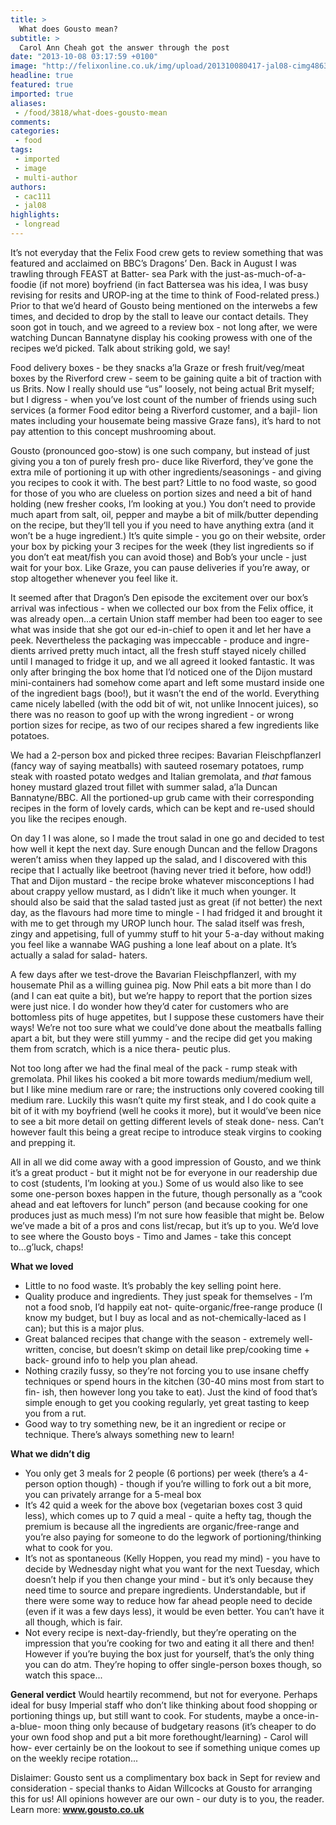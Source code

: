 ```yaml
---
title: >
  What does Gousto mean?
subtitle: >
  Carol Ann Cheah got the answer through the post
date: "2013-10-08 03:17:59 +0100"
image: "http://felixonline.co.uk/img/upload/201310080417-jal08-cimg4863.jpg"
headline: true
featured: true
imported: true
aliases:
 - /food/3818/what-does-gousto-mean
comments:
categories:
 - food
tags:
 - imported
 - image
 - multi-author
authors:
 - cac111
 - jal08
highlights:
 - longread
---
```


It’s not everyday that the Felix Food crew gets to review something that was featured and acclaimed on BBC’s Dragons’ Den. Back in August I was trawling through FEAST at Batter- sea Park with the just-as-much-of-a- foodie (if not more) boyfriend (in fact Battersea was his idea, I was busy revising for resits and UROP-ing at the time to think of Food-related press.) Prior to that we’d heard of Gousto being mentioned on the interwebs a few times, and decided to drop by the stall to leave our contact details. They soon got in touch, and we agreed to a review box - not long after, we were watching Duncan Bannatyne display his cooking prowess with one of the recipes we’d picked. Talk about striking gold, we say!

Food delivery boxes - be they snacks a’la Graze or fresh fruit/veg/meat boxes by the Riverford crew - seem to be gaining quite a bit of traction with us Brits. Now I really should use “us” loosely, not being actual Brit myself; but I digress - when you’ve lost count of the number of friends using such services (a former Food editor being a Riverford customer, and a bajil- lion mates including your housemate being massive Graze fans), it’s hard to not pay attention to this concept mushrooming about.

Gousto (pronounced goo-stow) is one such company, but instead of just giving you a ton of purely fresh pro- duce like Riverford, they’ve gone the extra mile of portioning it up with other ingredients/seasonings - and giving you recipes to cook it with. The best part? Little to no food waste, so good for those of you who are clueless on portion sizes and need a bit of hand holding (new fresher cooks, I’m looking at you.) You don’t need to provide much apart from salt, oil, pepper and maybe a bit of milk/butter depending on the recipe, but they’ll tell you if you need to have anything extra (and it won’t be a huge ingredient.) It’s quite simple - you go on their website, order your box by picking your 3 recipes for the week (they list ingredients so if you don’t eat meat/fish you can avoid those) and Bob’s your uncle - just wait for your box. Like Graze, you can pause deliveries if you’re away, or stop altogether whenever you feel like it.

It seemed after that Dragon’s Den episode the excitement over our box’s arrival was infectious - when we collected our box from the Felix office, it was already open...a certain Union staff member had been too eager to see what was inside that she got our ed-in-chief to open it and let her have a peek. Nevertheless the packaging was impeccable - produce and ingre- dients arrived pretty much intact, all
 the fresh stuff stayed nicely chilled until I managed to fridge it up, and we all agreed it looked fantastic. It was only after bringing the box home that I’d noticed one of the Dijon mustard mini-containers had somehow come apart and left some mustard inside one of the ingredient bags (boo!), but it wasn’t the end of the world. Everything came nicely labelled (with the odd bit of wit, not unlike Innocent juices), so there was no reason to goof up with the wrong ingredient - or wrong portion sizes for recipe, as two of our recipes shared a few ingredients like potatoes.

We had a 2-person box and picked three recipes: Bavarian Fleischpflanzerl (fancy way of saying meatballs) with sauteed rosemary potatoes, rump steak with roasted potato wedges and Italian gremolata, and *that* famous honey mustard glazed trout fillet with summer salad, a’la Duncan Bannatyne/BBC. All the portioned-up grub came with their corresponding recipes in the form of lovely cards, which can be kept and re-used should you like the recipes enough.

On day 1 I was alone, so I made the trout salad in one go and decided to test how well it kept the next day. Sure enough Duncan and the fellow Dragons weren’t amiss when they lapped up the salad, and I discovered with this recipe that I actually like beetroot (having never tried it before, how odd!) That and Dijon mustard - the recipe broke whatever misconceptions I had about crappy yellow mustard, as I didn’t like it much when younger. It should also be said that the salad tasted just as great (if not better) the next day, as the flavours had more time to mingle - I had fridged it and brought it with me to get through my UROP lunch hour. The salad itself was fresh, zingy and appetising, full of yummy stuff to hit your 5-a-day without making you feel like a wannabe WAG pushing a lone leaf about on a plate. It’s actually a salad for salad- haters.

A few days after we test-drove the Bavarian Fleischpflanzerl, with my housemate Phil as a willing guinea pig. Now Phil eats a bit more than I do (and I can eat quite a bit), but we’re happy to report that the portion sizes were just nice. I do wonder how they’d cater for customers who are bottomless pits of huge appetites, but I suppose these customers have their ways! We’re not too sure what we could’ve done about the meatballs falling apart a bit, but they were still yummy - and the recipe did get you making them from scratch, which is a nice thera- peutic plus.

Not too long after we had the final meal of the pack - rump steak with gremolata. Phil likes his cooked a bit more towards medium/medium well, but I like mine medium rare or rare; the instructions only covered cooking till medium rare. Luckily this wasn’t quite my first steak, and I do cook quite a bit of it with my boyfriend (well he cooks it more), but it would’ve been nice to see a bit more detail on getting different levels of steak done- ness. Can’t however fault this being a great recipe to introduce steak virgins to cooking and prepping it.

All in all we did come away with a good impression of Gousto, and we think it’s a great product - but it might not be for everyone in our readership due to cost (students, I’m looking at you.) Some of us would also like to see some one-person boxes happen in the future, though personally as a “cook ahead and eat leftovers for lunch” person (and because cooking for one produces just as much mess) I’m not sure how feasible that might be. Below we’ve made a bit of a pros and cons list/recap, but it’s up to you. We’d love to see where the Gousto boys - Timo and James - take this concept to...g’luck, chaps!

__What we loved__
 - Little to no food waste. It’s probably the key selling point here.
 - Quality produce and ingredients. They just speak for themselves - I’m not a food snob, I’d happily eat not- quite-organic/free-range produce (I know my budget, but I buy as local
 and as not-chemically-laced as I can); but this is a major plus.
 - Great balanced recipes that change with the season - extremely well- written, concise, but doesn’t skimp on detail like prep/cooking time + back- ground info to help you plan ahead.
 - Nothing crazily fussy, so they’re not forcing you to use insane cheffy techniques or spend hours in the kitchen (30-40 mins most from start to fin- ish, then however long you take to eat). Just the kind of food that’s simple enough to get you cooking regularly, yet great tasting to keep you from a rut.
 - Good way to try something new, be it an ingredient or recipe or technique. There’s always something new to learn!

__What we didn’t dig__
 - You only get 3 meals for 2 people (6 portions) per week (there’s a 4-person option though) - though if you’re willing to fork out a bit more, you can privately arrange for a 5-meal box
 - It’s 42 quid a week for the above box (vegetarian boxes cost 3 quid less), which comes up to 7 quid a meal - quite a hefty tag, though the premium is because all the ingredients are organic/free-range and you’re also paying for someone to do the legwork of portioning/thinking what to cook for you.
 - It’s not as spontaneous (Kelly Hoppen, you read my mind) - you have to decide by Wednesday night what you want for the next Tuesday, which doesn’t help if you then change your
 mind - but it’s only because they need time to source and prepare ingredients. Understandable, but if there were some way to reduce how far ahead people need to decide (even if it was a few days less), it would be even better. You can’t have it all though, which is fair.
 - Not every recipe is next-day-friendly, but they’re operating on the impression that you’re cooking for two and eating it all there and then! However if you’re buying the box just for yourself, that’s the only thing you can do atm. They’re hoping to offer single-person boxes though, so watch this space...

__General verdict__
 Would heartily recommend, but not for everyone. Perhaps ideal for busy Imperial staff who don’t like thinking about food shopping or portioning things up, but still want to cook. For students, maybe a once-in-a-blue- moon thing only because of budgetary reasons (it’s cheaper to do your own food shop and put a bit more forethought/learning) - Carol will how- ever certainly be on the lookout to see if something unique comes up on the weekly recipe rotation...

Dislaimer: Gousto sent us a complimentary box back in Sept for review and consideration - special thanks to Aidan Willcocks at Gousto for arranging this for us! All opinions however are our own - our duty is to you, the reader.
 Learn more: __www.gousto.co.uk__
